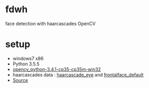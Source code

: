 # fdwh
face detection with haarcascades OpenCV

# setup
+ windows7 x86
+ Python 3.5.5
+ [opencv_python-3.4.1-cp35-cp35m-win32](https://www.lfd.uci.edu/~gohlke/pythonlibs/)
+ haarcascades data : [haarcascade_eye](https://github.com/opencv/opencv/blob/master/data/haarcascades/haarcascade_eye.xml) and [frontalface_default](https://github.com/opencv/opencv/blob/master/data/haarcascades/haarcascade_frontalface_default.xml)
+ [Source](https://pythonprogramming.net/haar-cascade-face-eye-detection-python-opencv-tutorial/)
